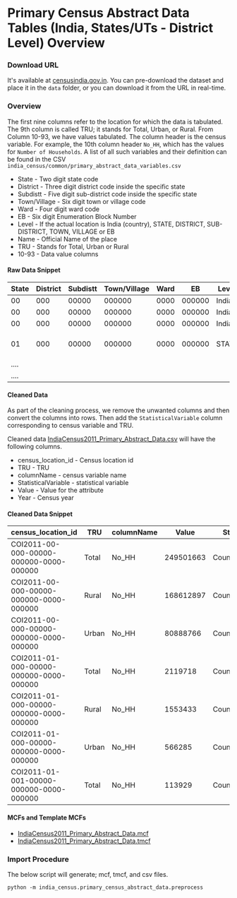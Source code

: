 # Primary Census Abstract Data Tables (India, States/UTs - District Level) Overview


### Download URL
It's available at [censusindia.gov.in](http://censusindia.gov.in/pca/DDW_PCA0000_2011_Indiastatedist.xlsx). You can pre-download the dataset and place it in the `data` folder, or you can download it from the URL in real-time. 

### Overview

The first nine columns refer to the location for which the data is tabulated. The 9th column is called TRU; it stands for Total, Urban, or Rural. From Column 10-93, we have values tabulated. The column header is the census variable. For example, the 10th column header `No_HH`, which has the values for `Number of Households`. A list of all such variables and their definition can be found in the CSV  `india_census/common/primary_abstract_data_variables.csv`

 - State - Two digit state code
 - District - Three digit district code inside the specific state
 - Subdistt - Five digit sub-district code inside the specific state
 - Town/Village - Six digit town or village code
 - Ward - Four digit ward code
 - EB - Six digit Enumeration Block Number
 - Level - If the actual location is India (country), STATE, DISTRICT, SUB-DISTRICT, TOWN, VILLAGE or EB
 - Name - Official Name of the place
 - TRU - Stands for Total, Urban or Rural
 - 10-93 - Data value columns 


#### Raw Data Snippet

| State | District | Subdistt | Town/Village | Ward | EB     | Level | Name            | TRU   | No_HH     | TOT_P      | ... |
| ----- | -------- | -------- | ------------ | ---- | ------ | ----- | --------------- | ----- | --------- | ---------- | --- |
| 00    | 000      | 00000    | 000000       | 0000 | 000000 | India | India           | Total | 249501663 | 1210854977 | ... |
| 00    | 000      | 00000    | 000000       | 0000 | 000000 | India | India           | Rural | 168612897 | 833748852  | ... |
| 00    | 000      | 00000    | 000000       | 0000 | 000000 | India | India           | Urban | 80888766  | 377106125  | ... |
| 01    | 000      | 00000    | 000000       | 0000 | 000000 | STATE | JAMMU & KASHMIR | Total | 2119718   | 12541302   | ... |
| ....  |
| ....  |


#### Cleaned Data
As part of the cleaning process, we remove the unwanted columns and then convert the columns into rows. Then add the `StatisticalVariable` column corresponding to census variable and TRU.

Cleaned data [IndiaCensus2011_Primary_Abstract_Data.csv](IndiaCensus2011_Primary_Abstract_Data.csv) will have the following columns.

- census_location_id - Census location id
- TRU - TRU
- columnName - census variable name
- StatisticalVariable - statistical variable
- Value - Value for the attribute
- Year - Census year

#### Cleaned Data Snippet

|census_location_id|TRU|columnName|Value          |StatisticalVariable|Year  |
|------------------|---|----------|---------------|-------------------|------|
|COI2011-00-000-00000-000000-0000-000000|Total|No_HH     |249501663      |Count_Household    |2011  |
|COI2011-00-000-00000-000000-0000-000000|Rural|No_HH     |168612897      |Count_Household_Rural|2011  |
|COI2011-00-000-00000-000000-0000-000000|Urban|No_HH     |80888766       |Count_Household_Urban|2011  |
|COI2011-01-000-00000-000000-0000-000000|Total|No_HH     |2119718        |Count_Household    |2011  |
|COI2011-01-000-00000-000000-0000-000000|Rural|No_HH     |1553433        |Count_Household_Rural|2011  |
|COI2011-01-000-00000-000000-0000-000000|Urban|No_HH     |566285         |Count_Household_Urban|2011  |
|COI2011-01-001-00000-000000-0000-000000|Total|No_HH     |113929         |Count_Household    |2011  |


#### MCFs and Template MCFs
- [IndiaCensus2011_Primary_Abstract_Data.mcf](IndiaCensus2011_Primary_Abstract_Data.mcf)
- [IndiaCensus2011_Primary_Abstract_Data.tmcf](IndiaCensus2011_Primary_Abstract_Data.tmcf)


### Import Procedure

The below script will generate; mcf, tmcf, and csv files.

`python -m india_census.primary_census_abstract_data.preprocess`